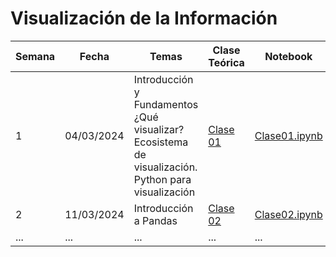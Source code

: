 # Visualización de la Información
| Semana | Fecha       | Temas           | Clase Teórica                                   | Notebook                                       |
|--------|-------------|-----------------|-------------------------------------------------|------------------------------------------------|
| 1      | 04/03/2024  |Introducción y Fundamentos ¿Qué visualizar? Ecosistema de visualización. Python para visualización  | [Clase 01](clases_teoricas/clase01.pdf)| [Clase01.ipynb](clases_practicas/clase01.ipynb)                       |
| 2      | 11/03/2024  |Introducción a Pandas  | [Clase 02](url_de_la_clase_teorica)                | [Clase02.ipynb](clases_practicas/clase02.ipynb)                       |
| ...    | ...        | ...             | ...                                             | ...                                            |

